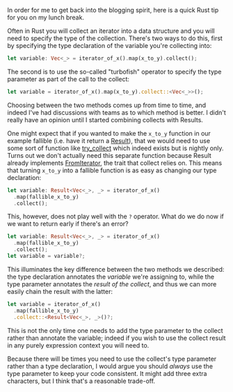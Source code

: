 In order for me to get back into the blogging spirit, here is a quick Rust tip
for you on my lunch break.

Often in Rust you will collect an iterator into a data structure and you will 
need to specify the type of the collection. There's two ways to do this, first
by specifying the type declaration of the variable you're collecting into:

```rust
let variable: Vec<_> = iterator_of_x().map(x_to_y).collect();
```

The second is to use the so-called "turbofish" operator to specify the type 
parameter as part of the call to the collect:

```rust
let variable = iterator_of_x().map(x_to_y).collect::<Vec<_>>();
```

Choosing between the two methods comes up from time to time, and indeed I've
had discussions with teams as to which method is better. I didn't really 
have an opinion until I started combining collects with Results.

One might expect that if you wanted to make the `x_to_y` function in our example
fallible (i.e. have it return a [Result](https://doc.rust-lang.org/std/result/enum.Result.html)),
that we would need to use some sort of function like [try_collect](https://doc.rust-lang.org/std/iter/trait.Iterator.html#method.try_collect) 
which indeed exists but is nightly only. Turns out we don't actually need this 
separate function because Result already implements [FromIterator](https://doc.rust-lang.org/std/iter/trait.FromIterator.html),
the trait that collect relies on. This means that turning `x_to_y` into a 
fallible function is as easy as changing our type declaration:

```rust
let variable: Result<Vec<_>, _> = iterator_of_x()
  .map(fallible_x_to_y)
  .collect();
```

This, however, does not play well with the `?` operator. What do we do now if 
we want to return early if there's an error?

```rust
let variable: Result<Vec<_>, _> = iterator_of_x()
  .map(fallible_x_to_y)
  .collect();
let variable = variable?;
```

This illuminates the key difference between the two methods we described: the 
type declaration annotates the _variable_ we're assigning to, while the type 
parameter annotates the _result of the collect_, and thus we can more easily 
chain the result with the latter:

```rust
let variable = iterator_of_x()
  .map(fallible_x_to_y)
  .collect::<Result<Vec<_>, _>()?;
```

This is not the only time one needs to add the type parameter to the collect
rather than annotate the variable; indeed if you wish to use the collect 
result in any purely expression context you will need to. 

Because there will be times you need to use the collect's type parameter rather
than a type declaration, I would argue you should _always_ use the type 
parameter to keep your code consistent. It might add three extra characters, but
I think that's a reasonable trade-off.
